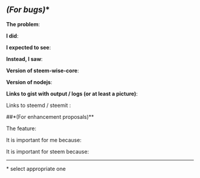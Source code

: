## *(For bugs)**

**The problem**: 

**I did**:

**I expected to see**:

**Instead, I saw**:

**Version of steem-wise-core**: 

**Version of nodejs**: 

**Links to gist with output / logs (or at least a picture)**:

Links to steemd / steemit :



##*(For enhancement proposals)**

The feature:

It is important for me because:

It is important for steem because:



***

\* select appropriate one